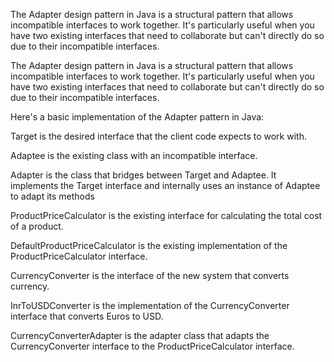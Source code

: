 The Adapter design pattern in Java is a structural pattern that allows incompatible interfaces to work together. It's particularly useful when you have two existing interfaces that need to collaborate but can't directly do so due to their incompatible interfaces.

The Adapter design pattern in Java is a structural pattern that allows incompatible interfaces to work together. It's particularly useful when you have two existing interfaces that need to collaborate but can't directly do so due to their incompatible interfaces.

Here's a basic implementation of the Adapter pattern in Java:

Target is the desired interface that the client code expects to work with.

Adaptee is the existing class with an incompatible interface.

Adapter is the class that bridges between Target and Adaptee. It implements the Target interface and internally uses an instance of Adaptee to adapt its methods

ProductPriceCalculator is the existing interface for calculating the total cost of a product.

DefaultProductPriceCalculator is the existing implementation of the ProductPriceCalculator interface.

CurrencyConverter is the interface of the new system that converts currency.

InrToUSDConverter is the implementation of the CurrencyConverter interface that converts Euros to USD.

CurrencyConverterAdapter is the adapter class that adapts the CurrencyConverter interface to the ProductPriceCalculator interface.
